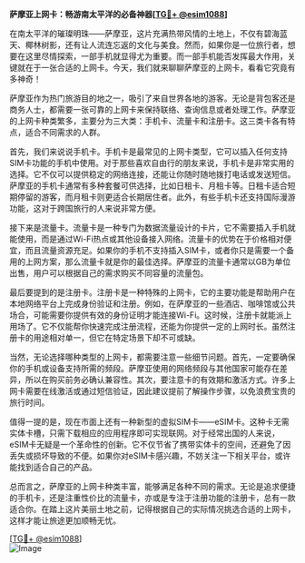 **萨摩亚上网卡：畅游南太平洋的必备神器[[TG💪+ @esim1088](https://t.me/s/esim1088)]**

在南太平洋的璀璨明珠——萨摩亚，这片充满热带风情的土地上，不仅有碧海蓝天、椰林树影，还有让人流连忘返的文化与美食。然而，如果你是一位旅行者，想要在这里尽情探索，一部手机就显得尤为重要。而一部手机能否发挥最大作用，关键就在于一张合适的上网卡。今天，我们就来聊聊萨摩亚的上网卡，看看它究竟有多神奇！

萨摩亚作为热门旅游目的地之一，吸引了来自世界各地的游客。无论是背包客还是商务人士，都需要一张可靠的上网卡来保持联络、查询信息或者处理工作。萨摩亚的上网卡种类繁多，主要分为三大类：手机卡、流量卡和注册卡。这三类卡各有特点，适合不同需求的人群。

首先，我们来说说手机卡。手机卡是最常见的上网卡类型，它可以插入任何支持SIM卡功能的手机中使用。对于那些喜欢自由行的朋友来说，手机卡是非常实用的选择。它不仅可以提供稳定的网络连接，还能让你随时随地拨打电话或发送短信。萨摩亚的手机卡通常有多种套餐可供选择，比如日租卡、月租卡等。日租卡适合短期停留的游客，而月租卡则更适合长期居住者。此外，有些手机卡还支持国际漫游功能，这对于跨国旅行的人来说非常方便。

接下来是流量卡。流量卡是一种专门为数据流量设计的卡片，它不需要插入手机就能使用，而是通过Wi-Fi热点或其他设备接入网络。流量卡的优势在于价格相对便宜，而且流量资源充足。如果你的手机不支持插入SIM卡，或者你只是需要一个备用的上网方案，那么流量卡就是你的最佳选择。萨摩亚的流量卡通常以GB为单位出售，用户可以根据自己的需求购买不同容量的流量包。

最后要提到的是注册卡。注册卡是一种特殊的上网卡，它的主要功能是帮助用户在本地网络平台上完成身份验证和注册。例如，在萨摩亚的一些酒店、咖啡馆或公共场合，可能需要你提供有效的身份证明才能连接Wi-Fi。这时候，注册卡就能派上用场了。它不仅能帮你快速完成注册流程，还能为你提供一定的上网时长。虽然注册卡的用途相对单一，但它在特定场景下却不可或缺。

当然，无论选择哪种类型的上网卡，都需要注意一些细节问题。首先，一定要确保你的手机或设备支持所需的频段。萨摩亚使用的网络频段与其他国家可能存在差异，所以在购买前务必确认兼容性。其次，要注意卡的有效期和激活方式。许多上网卡需要在线激活或通过短信验证，因此建议提前了解操作步骤，以免浪费宝贵的旅行时间。

值得一提的是，现在市面上还有一种新型的虚拟SIM卡——eSIM卡。这种卡无需实体卡槽，只需下载相应的应用程序即可实现联网。对于经常出国的人来说，eSIM卡无疑是一个革命性的创新。它不仅节省了携带实体卡的空间，还避免了因丢失或损坏导致的不便。如果你对eSIM卡感兴趣，不妨关注一下相关平台，或许能找到适合自己的产品。

总而言之，萨摩亚的上网卡种类丰富，能够满足各种不同的需求。无论是追求便捷的手机卡，还是注重性价比的流量卡，亦或是专注于注册功能的注册卡，总有一款适合你。在踏上这片美丽土地之前，记得根据自己的实际情况挑选合适的上网卡，这样才能让旅途更加顺畅无忧。

[[TG💪+ @esim1088](https://t.me/s/esim1088)]  
![Image](https://i.postimg.cc/4NQfJmqS/Snipaste-2025-05-13-00-14-12.png)